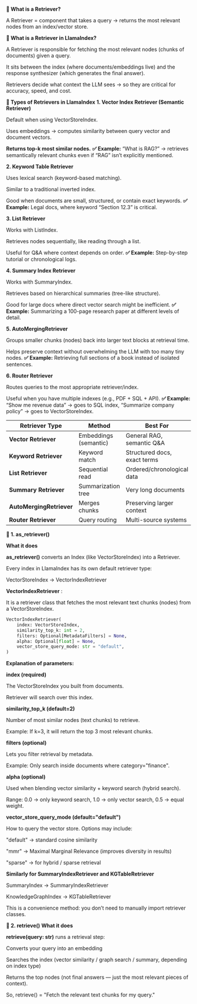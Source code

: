 **🔹 What is a Retriever?**

A Retriever = component that takes a query → returns the most relevant nodes from an index/vector store.

**🔎 What is a Retriever in LlamaIndex?**

A Retriever is responsible for fetching the most relevant nodes (chunks of documents) given a query.

It sits between the index (where documents/embeddings live) and the response synthesizer (which generates the final answer).

Retrievers decide what context the LLM sees → so they are critical for accuracy, speed, and cost.

**🔹 Types of Retrievers in LlamaIndex**
**1. Vector Index Retriever (Semantic Retriever)**

Default when using VectorStoreIndex.

Uses embeddings → computes similarity between query vector and document vectors.

**Returns top-k most similar nodes.**
**✅ Example:** “What is RAG?” → retrieves semantically relevant chunks even if “RAG” isn’t explicitly mentioned.

**2. Keyword Table Retriever**

Uses lexical search (keyword-based matching).

Similar to a traditional inverted index.

Good when documents are small, structured, or contain exact keywords.
**✅ Example:** Legal docs, where keyword “Section 12.3” is critical.

**3. List Retriever**

Works with ListIndex.

Retrieves nodes sequentially, like reading through a list.

Useful for Q&A where context depends on order.
**✅ Example:** Step-by-step tutorial or chronological logs.

**4. Summary Index Retriever**

Works with SummaryIndex.

Retrieves based on hierarchical summaries (tree-like structure).

Good for large docs where direct vector search might be inefficient.
**✅ Example:** Summarizing a 100-page research paper at different levels of detail.

**5. AutoMergingRetriever**

Groups smaller chunks (nodes) back into larger text blocks at retrieval time.

Helps preserve context without overwhelming the LLM with too many tiny nodes.
**✅ Example:** Retrieving full sections of a book instead of isolated sentences.

**6. Router Retriever**

Routes queries to the most appropriate retriever/index.

Useful when you have multiple indexes (e.g., PDF + SQL + API).
**✅ Example:** “Show me revenue data” → goes to SQL index,
“Summarize company policy” → goes to VectorStoreIndex.

| Retriever Type           | Method                | Best For                     |
| ------------------------ | --------------------- | ---------------------------- |
| **Vector Retriever**     | Embeddings (semantic) | General RAG, semantic Q\&A   |
| **Keyword Retriever**    | Keyword match         | Structured docs, exact terms |
| **List Retriever**       | Sequential read       | Ordered/chronological data   |
| **Summary Retriever**    | Summarization tree    | Very long documents          |  
| **AutoMergingRetriever** | Merges chunks         | Preserving larger context    |
| **Router Retriever**     | Query routing         | Multi-source systems         |


**🔎 1. as_retriever()**

**What it does**

**as_retriever()** converts an Index (like VectorStoreIndex) into a Retriever.

Every index in LlamaIndex has its own default retriever type:

VectorStoreIndex → VectorIndexRetriever

**VectorIndexRetriever** :

It is a retriever class that fetches the most relevant text chunks (nodes) from a VectorStoreIndex.

```python
VectorIndexRetriever(
    index: VectorStoreIndex,
    similarity_top_k: int = 2,
    filters: Optional[MetadataFilters] = None,
    alpha: Optional[float] = None,
    vector_store_query_mode: str = "default",
)
```

**Explanation of parameters:**

**index (required)**

The VectorStoreIndex you built from documents.

Retriever will search over this index.

**similarity_top_k (default=2)**

Number of most similar nodes (text chunks) to retrieve.

Example: If k=3, it will return the top 3 most relevant chunks.

**filters (optional)**

Lets you filter retrieval by metadata.

Example: Only search inside documents where category="finance".

**alpha (optional)**

Used when blending vector similarity + keyword search (hybrid search).

Range: 0.0 → only keyword search, 1.0 → only vector search, 0.5 → equal weight.

**vector_store_query_mode (default="default")**

How to query the vector store. Options may include:

"default" → standard cosine similarity

"mmr" → Maximal Marginal Relevance (improves diversity in results)

"sparse" → for hybrid / sparse retrieval

**Similarly for SummaryIndexRetriever and KGTableRetriever**

SummaryIndex → SummaryIndexRetriever

KnowledgeGraphIndex → KGTableRetriever


This is a convenience method: you don’t need to manually import retriever classes.


**🔎 2. retrieve()**
**What it does**

**retrieve(query: str)** runs a retrieval step:

Converts your query into an embedding

Searches the index (vector similarity / graph search / summary, depending on index type)

Returns the top nodes (not final answers — just the most relevant pieces of context).

So, retrieve() = "Fetch the relevant text chunks for my query."
